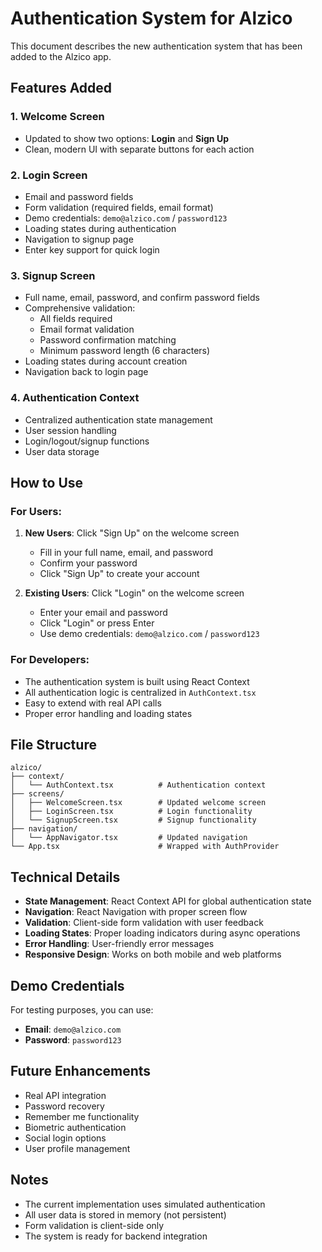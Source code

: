 # Authentication System for Alzico

This document describes the new authentication system that has been added to the Alzico app.

## Features Added

### 1. Welcome Screen
- Updated to show two options: **Login** and **Sign Up**
- Clean, modern UI with separate buttons for each action

### 2. Login Screen
- Email and password fields
- Form validation (required fields, email format)
- Demo credentials: `demo@alzico.com` / `password123`
- Loading states during authentication
- Navigation to signup page
- Enter key support for quick login

### 3. Signup Screen
- Full name, email, password, and confirm password fields
- Comprehensive validation:
  - All fields required
  - Email format validation
  - Password confirmation matching
  - Minimum password length (6 characters)
- Loading states during account creation
- Navigation back to login page

### 4. Authentication Context
- Centralized authentication state management
- User session handling
- Login/logout/signup functions
- User data storage

## How to Use

### For Users:
1. **New Users**: Click "Sign Up" on the welcome screen
   - Fill in your full name, email, and password
   - Confirm your password
   - Click "Sign Up" to create your account

2. **Existing Users**: Click "Login" on the welcome screen
   - Enter your email and password
   - Click "Login" or press Enter
   - Use demo credentials: `demo@alzico.com` / `password123`

### For Developers:
- The authentication system is built using React Context
- All authentication logic is centralized in `AuthContext.tsx`
- Easy to extend with real API calls
- Proper error handling and loading states

## File Structure

```
alzico/
├── context/
│   └── AuthContext.tsx          # Authentication context
├── screens/
│   ├── WelcomeScreen.tsx        # Updated welcome screen
│   ├── LoginScreen.tsx          # Login functionality
│   └── SignupScreen.tsx         # Signup functionality
├── navigation/
│   └── AppNavigator.tsx         # Updated navigation
└── App.tsx                      # Wrapped with AuthProvider
```

## Technical Details

- **State Management**: React Context API for global authentication state
- **Navigation**: React Navigation with proper screen flow
- **Validation**: Client-side form validation with user feedback
- **Loading States**: Proper loading indicators during async operations
- **Error Handling**: User-friendly error messages
- **Responsive Design**: Works on both mobile and web platforms

## Demo Credentials

For testing purposes, you can use:
- **Email**: `demo@alzico.com`
- **Password**: `password123`

## Future Enhancements

- Real API integration
- Password recovery
- Remember me functionality
- Biometric authentication
- Social login options
- User profile management

## Notes

- The current implementation uses simulated authentication
- All user data is stored in memory (not persistent)
- Form validation is client-side only
- The system is ready for backend integration 